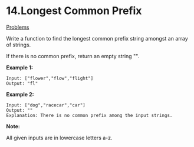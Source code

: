 # 14.Longest Common Prefix 
[Problems](https://leetcode.com/problems/longest-common-prefix/)

Write a function to find the longest common prefix string amongst an array of strings.

If there is no common prefix, return an empty string "".

**Example 1:**
```
Input: ["flower","flow","flight"]
Output: "fl"
```
**Example 2:**
```
Input: ["dog","racecar","car"]
Output: ""
Explanation: There is no common prefix among the input strings.
```
**Note:**

All given inputs are in lowercase letters a-z.

